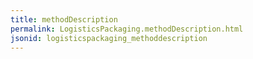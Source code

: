 ```yaml
---
title: methodDescription
permalink: LogisticsPackaging.methodDescription.html
jsonid: logisticspackaging_methoddescription
---
```

